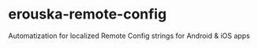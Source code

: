 # erouska-remote-config

Automatization for localized Remote Config strings for Android &amp; iOS apps
